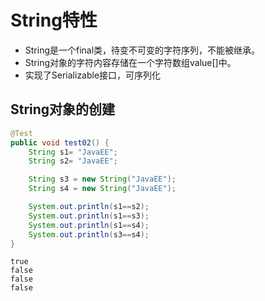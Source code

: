 # String特性

- String是一个final类，待变不可变的字符序列，不能被继承。
- String对象的字符内容存储在一个字符数组value[]中。
- 实现了Serializable接口，可序列化

## String对象的创建

```java
@Test
public void test02() {
    String s1= "JavaEE";
    String s2= "JavaEE";

    String s3 = new String("JavaEE");
    String s4 = new String("JavaEE");

    System.out.println(s1==s2);
    System.out.println(s1==s3);
    System.out.println(s1==s4);
    System.out.println(s3==s4);
}
```

```shell
true
false
false
false
```

